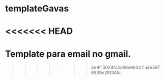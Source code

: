 # templateGavas
<<<<<<< HEAD
=======
# Template para email no gmail.
>>>>>>> 4e9f15029fc4c98e9b0411a4e5976539c29f34fc
